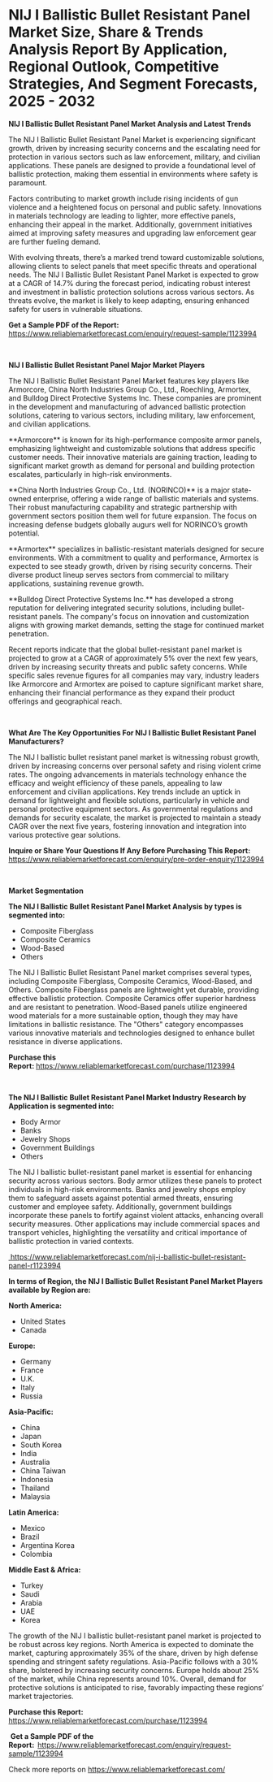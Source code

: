 <p><h1>NIJ I Ballistic Bullet Resistant Panel Market Size, Share & Trends Analysis Report By Application, Regional Outlook, Competitive Strategies, And Segment Forecasts, 2025 - 2032</h1></p><p><strong>NIJ I Ballistic Bullet Resistant Panel Market Analysis and Latest Trends</strong></p>
<p><p>The NIJ I Ballistic Bullet Resistant Panel Market is experiencing significant growth, driven by increasing security concerns and the escalating need for protection in various sectors such as law enforcement, military, and civilian applications. These panels are designed to provide a foundational level of ballistic protection, making them essential in environments where safety is paramount.</p><p>Factors contributing to market growth include rising incidents of gun violence and a heightened focus on personal and public safety. Innovations in materials technology are leading to lighter, more effective panels, enhancing their appeal in the market. Additionally, government initiatives aimed at improving safety measures and upgrading law enforcement gear are further fueling demand.</p><p>With evolving threats, there’s a marked trend toward customizable solutions, allowing clients to select panels that meet specific threats and operational needs. The NIJ I Ballistic Bullet Resistant Panel Market is expected to grow at a CAGR of 14.7% during the forecast period, indicating robust interest and investment in ballistic protection solutions across various sectors. As threats evolve, the market is likely to keep adapting, ensuring enhanced safety for users in vulnerable situations.</p></p>
<p><strong>Get a Sample PDF of the Report:&nbsp;</strong> <a href="https://www.reliablemarketforecast.com/enquiry/request-sample/1123994?utm_campaign=2210&utm_medium=2&utm_source=Github&utm_content=ia&utm_term=01022025&utm_id=nij-i-ballistic-bullet-resistant-panel">https://www.reliablemarketforecast.com/enquiry/request-sample/1123994</a></p>
<p>&nbsp;</p>
<p><strong>NIJ I Ballistic Bullet Resistant Panel Major Market Players</strong></p>
<p><p>The NIJ I Ballistic Bullet Resistant Panel Market features key players like Armorcore, China North Industries Group Co., Ltd., Roechling, Armortex, and Bulldog Direct Protective Systems Inc. These companies are prominent in the development and manufacturing of advanced ballistic protection solutions, catering to various sectors, including military, law enforcement, and civilian applications.</p><p>**Armorcore** is known for its high-performance composite armor panels, emphasizing lightweight and customizable solutions that address specific customer needs. Their innovative materials are gaining traction, leading to significant market growth as demand for personal and building protection escalates, particularly in high-risk environments.</p><p>**China North Industries Group Co., Ltd. (NORINCO)** is a major state-owned enterprise, offering a wide range of ballistic materials and systems. Their robust manufacturing capability and strategic partnership with government sectors position them well for future expansion. The focus on increasing defense budgets globally augurs well for NORINCO’s growth potential.</p><p>**Armortex** specializes in ballistic-resistant materials designed for secure environments. With a commitment to quality and performance, Armortex is expected to see steady growth, driven by rising security concerns. Their diverse product lineup serves sectors from commercial to military applications, sustaining revenue growth.</p><p>**Bulldog Direct Protective Systems Inc.** has developed a strong reputation for delivering integrated security solutions, including bullet-resistant panels. The company's focus on innovation and customization aligns with growing market demands, setting the stage for continued market penetration.</p><p>Recent reports indicate that the global bullet-resistant panel market is projected to grow at a CAGR of approximately 5% over the next few years, driven by increasing security threats and public safety concerns. While specific sales revenue figures for all companies may vary, industry leaders like Armorcore and Armortex are poised to capture significant market share, enhancing their financial performance as they expand their product offerings and geographical reach.</p></p>
<p>&nbsp;</p>
<p><strong>What Are The Key Opportunities For NIJ I Ballistic Bullet Resistant Panel Manufacturers?</strong></p>
<p><p>The NIJ I ballistic bullet resistant panel market is witnessing robust growth, driven by increasing concerns over personal safety and rising violent crime rates. The ongoing advancements in materials technology enhance the efficacy and weight efficiency of these panels, appealing to law enforcement and civilian applications. Key trends include an uptick in demand for lightweight and flexible solutions, particularly in vehicle and personal protective equipment sectors. As governmental regulations and demands for security escalate, the market is projected to maintain a steady CAGR over the next five years, fostering innovation and integration into various protective gear solutions.</p></p>
<p><strong>Inquire or Share Your Questions If Any Before Purchasing This Report:</strong> <a href="https://www.reliablemarketforecast.com/enquiry/pre-order-enquiry/1123994?utm_campaign=2210&utm_medium=2&utm_source=Github&utm_content=ia&utm_term=01022025&utm_id=nij-i-ballistic-bullet-resistant-panel">https://www.reliablemarketforecast.com/enquiry/pre-order-enquiry/1123994</a></p>
<p>&nbsp;</p>
<p><strong>Market Segmentation</strong></p>
<p><strong>The NIJ I Ballistic Bullet Resistant Panel Market Analysis by types is segmented into:</strong></p>
<p><ul><li>Composite Fiberglass</li><li>Composite Ceramics</li><li>Wood-Based</li><li>Others</li></ul></p>
<p><p>The NIJ I Ballistic Bullet Resistant Panel market comprises several types, including Composite Fiberglass, Composite Ceramics, Wood-Based, and Others. Composite Fiberglass panels are lightweight yet durable, providing effective ballistic protection. Composite Ceramics offer superior hardness and are resistant to penetration. Wood-Based panels utilize engineered wood materials for a more sustainable option, though they may have limitations in ballistic resistance. The "Others" category encompasses various innovative materials and technologies designed to enhance bullet resistance in diverse applications.</p></p>
<p><strong>Purchase this Report:&nbsp;</strong><a href="https://www.reliablemarketforecast.com/purchase/1123994?utm_campaign=2210&utm_medium=2&utm_source=Github&utm_content=ia&utm_term=01022025&utm_id=nij-i-ballistic-bullet-resistant-panel">https://www.reliablemarketforecast.com/purchase/1123994</a></p>
<p>&nbsp;</p>
<p><strong>The NIJ I Ballistic Bullet Resistant Panel Market Industry Research by Application is segmented into:</strong></p>
<p><ul><li>Body Armor</li><li>Banks</li><li>Jewelry Shops</li><li>Government Buildings</li><li>Others</li></ul></p>
<p><p>The NIJ I ballistic bullet-resistant panel market is essential for enhancing security across various sectors. Body armor utilizes these panels to protect individuals in high-risk environments. Banks and jewelry shops employ them to safeguard assets against potential armed threats, ensuring customer and employee safety. Additionally, government buildings incorporate these panels to fortify against violent attacks, enhancing overall security measures. Other applications may include commercial spaces and transport vehicles, highlighting the versatility and critical importance of ballistic protection in varied contexts.</p></p>
<p><a href="https://www.reliablemarketforecast.com/nij-i-ballistic-bullet-resistant-panel-r1123994?utm_campaign=2210&utm_medium=2&utm_source=Github&utm_content=ia&utm_term=01022025&utm_id=nij-i-ballistic-bullet-resistant-panel">&nbsp;https://www.reliablemarketforecast.com/nij-i-ballistic-bullet-resistant-panel-r1123994</a></p>
<p><strong>In terms of Region, the NIJ I Ballistic Bullet Resistant Panel Market Players available by Region are:</strong></p>
<p>
    <p> <strong> North America: </strong>
        <ul>
            <li>United States</li>
            <li>Canada</li>
        </ul>
        </p> 
    <p> <strong> Europe: </strong>
        <ul>
            <li>Germany</li>
            <li>France</li>
            <li>U.K.</li>
            <li>Italy</li>
            <li>Russia</li>
        </ul>
        </p> 
    <p> <strong> Asia-Pacific: </strong>
        <ul>
            <li>China</li>
            <li>Japan</li>
            <li>South Korea</li>
            <li>India</li>
            <li>Australia</li>
            <li>China Taiwan</li>
            <li>Indonesia</li>
            <li>Thailand</li>
            <li>Malaysia</li>
        </ul>
        </p> 
    <p> <strong> Latin America: </strong>
        <ul>
            <li>Mexico</li>
            <li>Brazil</li>
            <li>Argentina Korea</li>
            <li>Colombia</li>
        </ul>
        </p> 
    <p> <strong> Middle East & Africa: </strong>
        <ul>
            <li>Turkey</li>
            <li>Saudi</li>
            <li>Arabia</li>
            <li>UAE</li>
            <li>Korea</li>
        </ul>
    </p>
    </p>
<p><p>The growth of the NIJ I ballistic bullet-resistant panel market is projected to be robust across key regions. North America is expected to dominate the market, capturing approximately 35% of the share, driven by high defense spending and stringent safety regulations. Asia-Pacific follows with a 30% share, bolstered by increasing security concerns. Europe holds about 25% of the market, while China represents around 10%. Overall, demand for protective solutions is anticipated to rise, favorably impacting these regions’ market trajectories.</p></p>
<p><strong>Purchase this Report: </strong><a href="https://www.reliablemarketforecast.com/purchase/1123994?utm_campaign=2210&utm_medium=2&utm_source=Github&utm_content=ia&utm_term=01022025&utm_id=nij-i-ballistic-bullet-resistant-panel">https://www.reliablemarketforecast.com/purchase/1123994</a></p>
<p>&nbsp;<strong>Get a Sample PDF of the Report:&nbsp;&nbsp;</strong><a href="https://www.reliablemarketforecast.com/enquiry/request-sample/1123994?utm_campaign=2210&utm_medium=2&utm_source=Github&utm_content=ia&utm_term=01022025&utm_id=nij-i-ballistic-bullet-resistant-panel">https://www.reliablemarketforecast.com/enquiry/request-sample/1123994</a></p>
<p><strong></strong></p>
<p>Check more reports on <a href="https://www.reliablemarketforecast.com/?utm_campaign=2210&utm_medium=2&utm_source=Github&utm_content=ia&utm_term=01022025&utm_id=nij-i-ballistic-bullet-resistant-panel">https://www.reliablemarketforecast.com/</a></p>